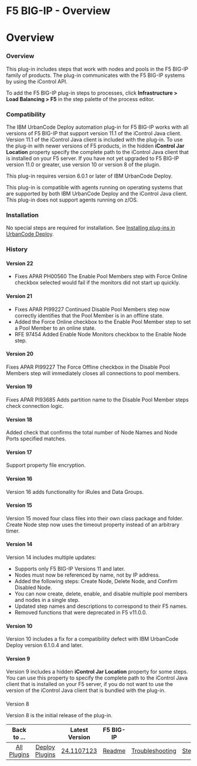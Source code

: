 
F5 BIG-IP - Overview
====================

# Overview



### Overview




 


This plug-in includes steps that work with nodes and pools in the F5 BIG-IP family of products. 
The plug-in communicates with the F5 BIG-IP systems by using the iControl API.


To add the F5 BIG-IP plug-in steps to 
processes, click **Infrastructure > Load Balancing > F5** in the step palette of the process editor.


### Compatibility



The IBM UrbanCode Deploy automation plug-in for F5 BIG-IP works with all versions of F5 BIG-IP that support version 
11.1 of the iControl Java client. Version 11.1 of the iControl Java client is included with the plug-in. To use the 
plug-in with newer versions of F5 products, in the hidden **iControl Jar Location** property specify the complete path 
to the iControl Java client that is installed on your F5 server. If you have not yet upgraded to F5 BIG-IP version 11.0 
or greater, use version 10 or version 8 of the plugin.


This plug-in requires version 6.0.1 or later of IBM UrbanCode 
Deploy.


This plug-in is compatible with agents running on operating systems that are supported by both IBM UrbanCode 
Deploy and the iControl Java client. This plug-in does not support agents running on z/OS.


### Installation


No 
special steps are required for installation. See [Installing plug-ins in UrbanCode 
Deploy](https://www.urbancode.com/resource/installing-plug-ins-in-urbancode-products/ "Installing plug-ins in UrbanCode 
Deploy").


### History


#### Version 22


* Fixes APAR PH00560 The Enable Pool Members step with Force Online checkbox
 selected would fail if the monitors did not start up quickly.


#### Version 21


* Fixes APAR PI99227 Continued 
Disable Pool Members step now correctly identifies that the Pool Member is in an offline state.
* Added the Force Online
 checkbox to the Enable Pool Member step to set a Pool Member to an online state.
* RFE 97454 Added Enable Node Monitors
 checkbox to the Enable Node step.


#### Version 20


Fixes APAR PI99227 The Force Offline checkbox in the Disable Pool
 Members step will immediately closes all connections to pool members.


#### Version 19


Fixes APAR PI93685 Adds 
partition name to the Disable Pool Member steps check connection logic.


#### Version 18


Added check that confirms 
the total number of Node Names and Node Ports specified matches.


#### Version 17


Support property file encryption.



#### Version 16


Version 16 adds functionality for iRules and Data Groups.


#### Version 15


Version 15 moved four
 class files into their own class package and folder. Create Node step now uses the timeout property instead of an 
arbitrary timer.


#### Version 14


Version 14 includes multiple updates:


* Supports only F5 BIG-IP Versions 11 and 
later.
* Nodes must now be referenced by name, not by IP address.
* Added the following steps: Create Node, Delete Node,
 and Confirm Disabled Node.
* You can now create, delete, enable, and disable multiple pool members and nodes in a 
single step.
* Updated step names and descriptions to correspond to their F5 names.
* Removed functions that were 
deprecated in F5 v11.0.0.


#### Version 10


Version 10 includes a fix for a compatibility defect with IBM UrbanCode 
Deploy version 6.1.0.4 and later.


#### Version 9


Version 9 includes a hidden **iControl Jar Location** property for 
some steps. You can use this property to specify the complete path to the iControl Java client that is installed on your
 F5 server, if you do not want to use the version of the iControl Java client that is bundled with the plug-in.


#### 
Version 8


Version 8 is the initial release of the plug-in.




|Back to ...||Latest Version|F5 BIG-IP ||||
| :---: | :---: | :---: | :---: | :---: | :---: | :---: |
|[All Plugins](../../index.md)|[Deploy Plugins](../README.md)|[24.1107123](https://raw.githubusercontent.com/UrbanCode/IBM-UCD-PLUGINS/main/files/F5/F5-24.1107123.zip)|[Readme](README.md)|[Troubleshooting](troubleshooting.md)|[Steps](steps.md)|[Downloads](downloads.md)|
